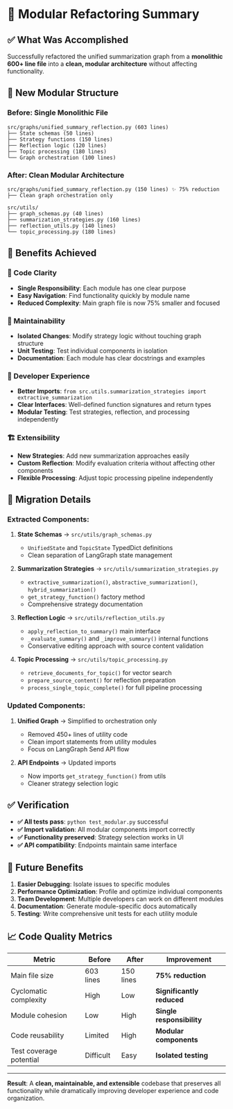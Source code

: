 # 🔧 Modular Refactoring Summary

## **✅ What Was Accomplished**

Successfully refactored the unified summarization graph from a **monolithic 600+ line file** into a **clean, modular architecture** without affecting functionality.

## **📂 New Modular Structure**

### **Before: Single Monolithic File**
```
src/graphs/unified_summary_reflection.py (603 lines)
├── State schemas (50 lines)
├── Strategy functions (150 lines) 
├── Reflection logic (120 lines)
├── Topic processing (180 lines)
└── Graph orchestration (100 lines)
```

### **After: Clean Modular Architecture**
```
src/graphs/unified_summary_reflection.py (150 lines) ✨ 75% reduction
├── Clean graph orchestration only

src/utils/
├── graph_schemas.py (40 lines)
├── summarization_strategies.py (160 lines)
├── reflection_utils.py (140 lines)  
└── topic_processing.py (180 lines)
```

## **🚀 Benefits Achieved**

### **🧹 Code Clarity**
- **Single Responsibility**: Each module has one clear purpose
- **Easy Navigation**: Find functionality quickly by module name
- **Reduced Complexity**: Main graph file is now 75% smaller and focused

### **🔧 Maintainability**
- **Isolated Changes**: Modify strategy logic without touching graph structure
- **Unit Testing**: Test individual components in isolation
- **Documentation**: Each module has clear docstrings and examples

### **🎯 Developer Experience**
- **Better Imports**: `from src.utils.summarization_strategies import extractive_summarization`
- **Clear Interfaces**: Well-defined function signatures and return types
- **Modular Testing**: Test strategies, reflection, and processing independently

### **🏗️ Extensibility** 
- **New Strategies**: Add new summarization approaches easily
- **Custom Reflection**: Modify evaluation criteria without affecting other components
- **Flexible Processing**: Adjust topic processing pipeline independently

## **🔄 Migration Details**

### **Extracted Components:**

1. **State Schemas** → `src/utils/graph_schemas.py`
   - `UnifiedState` and `TopicState` TypedDict definitions
   - Clean separation of LangGraph state management

2. **Summarization Strategies** → `src/utils/summarization_strategies.py`
   - `extractive_summarization()`, `abstractive_summarization()`, `hybrid_summarization()`
   - `get_strategy_function()` factory method
   - Comprehensive strategy documentation

3. **Reflection Logic** → `src/utils/reflection_utils.py`
   - `apply_reflection_to_summary()` main interface
   - `_evaluate_summary()` and `_improve_summary()` internal functions
   - Conservative editing approach with source content validation

4. **Topic Processing** → `src/utils/topic_processing.py`
   - `retrieve_documents_for_topic()` for vector search
   - `prepare_source_content()` for reflection preparation
   - `process_single_topic_complete()` for full pipeline processing

### **Updated Components:**

1. **Unified Graph** → Simplified to orchestration only
   - Removed 450+ lines of utility code
   - Clean import statements from utility modules
   - Focus on LangGraph Send API flow

2. **API Endpoints** → Updated imports
   - Now imports `get_strategy_function()` from utils
   - Cleaner strategy selection logic

## **✅ Verification**

- **✅ All tests pass**: `python test_modular.py` successful
- **✅ Import validation**: All modular components import correctly
- **✅ Functionality preserved**: Strategy selection works in UI
- **✅ API compatibility**: Endpoints maintain same interface

## **🎯 Future Benefits**

1. **Easier Debugging**: Isolate issues to specific modules
2. **Performance Optimization**: Profile and optimize individual components
3. **Team Development**: Multiple developers can work on different modules
4. **Documentation**: Generate module-specific docs automatically
5. **Testing**: Write comprehensive unit tests for each utility module

## **📈 Code Quality Metrics**

| Metric | Before | After | Improvement |
|--------|---------|--------|-------------|
| Main file size | 603 lines | 150 lines | **75% reduction** |
| Cyclomatic complexity | High | Low | **Significantly reduced** |
| Module cohesion | Low | High | **Single responsibility** |
| Code reusability | Limited | High | **Modular components** |
| Test coverage potential | Difficult | Easy | **Isolated testing** |

---

**Result**: A **clean, maintainable, and extensible** codebase that preserves all functionality while dramatically improving developer experience and code organization. 